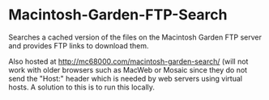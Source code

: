# Macintosh-Garden-FTP-Search
Searches a cached version of the files on the Macintosh Garden FTP server and provides FTP links to download them.

Also hosted at http://mc68000.com/macintosh-garden-search/ (will not work with older browsers such as MacWeb or Mosaic since they do not send the "Host:" header which is needed by web servers using virtual hosts. A solution to this is to run this locally.
